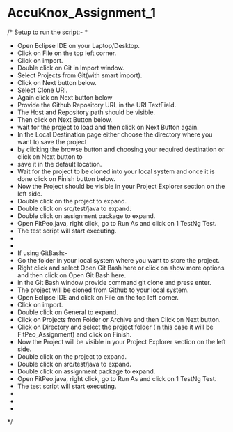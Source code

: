 # AccuKnox_Assignment_1
/* Setup to run the script:-
 * 
 * Open Eclipse IDE on your Laptop/Desktop.
 * Click on File on the top left corner.
 * Click on import.
 * Double click on Git in Import window.
 * Select Projects from Git(with smart import).
 * Click on Next button below.
 * Select Clone URI.
 * Again click on Next button below
 * Provide the Github Repository URL in the URI TextField.
 * The Host and Repository path should be visible.
 * Then click on Next Button below.
 * wait for the project to load and then click on Next Button again.
 * In the Local Destination page either choose the directory where you want to save the project 
 * by clicking the browse button and choosing your required destination or click on Next button to
 * save it in the default location.
 * Wait for the project to be cloned into your local system and once it is done click on Finish button below.
 * Now the Project should be visible in your Project Explorer section on the left side.
 * Double click on the project to expand.
 * Double click on src/test/java to expand.
 * Double click on assignment package to expand.
 * Open FitPeo.java, right click, go to Run As and click on 1 TestNg Test.
 * The test script will start executing.
 * 
 * 
 * If using GitBash:-
 * Go the folder in your local system where you want to store the project.
 * Right click and select Open Git Bash here or click on show more options and then click on Open Git Bash here.
 * in the Git Bash window provide command git clone <provide the full repository url> and press enter.
 * The project will be cloned from Github to your local system.
 * Open Eclipse IDE and click on File on the top left corner.
 * Click on import.
 * Double click on General to expand.
 * Click on Projects from Folder or Archive and then Click on Next button.
 * Click on Directory and select the project folder (in this case it will be FitPeo_Assignment) and click on Finish.
 * Now the Project will be visible in your Project Explorer section on the left side.
 * Double click on the project to expand.
 * Double click on src/test/java to expand.
 * Double click on assignment package to expand.
 * Open FitPeo.java, right click, go to Run As and click on 1 TestNg Test.
 * The test script will start executing.
 * 
 * 
 *
 */
   
